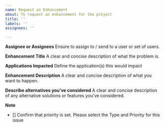 ```yaml
---
name: Request an Enhancement
about: To request an enhancement for the project
title: ''
labels: ''
assignees: ''

---
```


**Assignee or Assignees**
Ensure to assign to / send to a user or set of users.

**Enhancement Title**
A clear and concise description of what the problem is. 

**Applications Impacted**
Define the application(s) this would impact

**Enhancement Description**
A clear and concise description of what you want to happen.

**Describe alternatives you've considered**
A clear and concise description of any alternative solutions or features you've considered.

**Note**
- [] Confirm that priority is set.
Please select the Type and Priority for this issue

